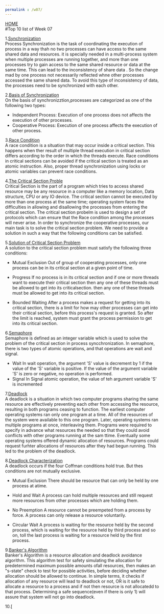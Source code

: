 ```yaml
---
permalink : /w07/
---
```

[HOME](../)
<br>
#Top 10 list of Week 07
<br>

1.[Synchronization](https://www.guru99.com/process-synchronization.html)<br>
Process Synchronization is the task of coordinating the execution of process in a way thah no two processes can have access to the same shared data and resources.
it is specially needed in a multi-process system when multiple processes are running together, and more than one processes try to gain access to the same shared resource or data at the same time.
This can lead to the inconsistency of share data . So the change mad by one process not necessarily reflected whne other processes accessed the same shared data. To avoid this type of inconsistency of data, the processes need to be synchronized with each other.

2.[Basis of Synchronization](https://www.geeksforgeeks.org/introduction-of-process-synchronization/)<br>
On the basis of synchronizztion,processes are categorized as one of the following two types:
- Independent Process: Execution of one process does not affects the execution of other processes.
- Cooperative Process: Execution of one process affects the execution of other process.

3.[Race Condition](https://www.tutorialspoint.com/race-condition-critical-section-and-semaphore)<br>
A race condition is a situation that may occur inside a critical section. This happens when ther result of multiple thread execution in critical section differs according to the order in which the threads execute.
Race conditions in critical sections can be avoided if the critical section is treated as an atomic instruction. Also, proper thread synchronization using locks or atomic variables can prevent race conditions.

4.[The Critical Section Proble](https://www.javatpoint.com/os-critical-section-problem)<br>
Critical Section is the part of a program which tries to access shared resource may be any resource in a computer like a memory location, Data structure, CPU or any IO device.
The critical section cannot be executed by more than one process at the same time; operating system faces the difficulties in allowing and disallowing the processes from entering the critical section.
The critical section probelm is used to design a set of protocols which can ensure that the Race condition among the processes will never arise.
In order to synchronize the cooperative processes, our main task is to solve the critical section problem. We need to provide a solution in such a way that the following conditions can be satisfied.

5.[Solution of Critical Section Problem](https://www.studytonight.com/operating-system/process-synchronization#)<br>
A solution to the critical section problem must satisfy the following three conditions:

- Mutual Exclusion
Out of group of cooperating processes, only one process can be in its critical section at a given point of time.

- Progress
If no process is in its critical section and if one or more threads want to execute their critical section then any one of these threads must be allowed to get into its criticalsection. then any one of these threads must be allowed to get into its critical section.

- Bounded Waiting 
After a process makes a request for getting into its critical section, there is a limit for how may other processes can get into their critical section, before this process's request is granted. So after the limit is reached, system must grant the process permission to get into its critical section.

6.[Semaphore](https://www.tutorialandexample.com/semaphore-in-operating-system/)<br>
Semaphore is defined as an integer variable which is used to solve the problem of the critical section in process syncchronization. In semaphore, there is two types of atomic operations, and that operations are wait and signal.
- Wait
In wait operation, the argument 'S' value is decrement by 1 if the value of the 'S' variable is positive. If the value of the argument variable 'S' is zero or negative, no operation is performed.
- Signal
In Signal atomic operation, the value of teh argument variable 'S' is incremented

7.[Deadlock](https://whatis.techtarget.com/definition/deadlock)<br>
A deadlock is a situation in which two computer programs sharing the same resource are effectively preventing each other from accessing the resource, resulting in both programs ceasing to function.
The earliest computer operating systems ran only one program at a time. All of the resources of the system were available to this one program. Later, operating systems ran multiple programs at once, interleaving them. Programs were required to specify in advance what resources the needed so that they could avoid conflicts with other programs running at the sam ttime. Eventually some operating systems offered dynamic allocation of resources. Programs could request furhter allocations of resources after they had begun running. This led to the problem of the deadlock.

8.[Deadlock Characterization](https://www.tutorialspoint.com/deadlock-characterization)<br>
A deadlock occurs if the four Coffman conditions hold true. But thes conditions are not mutually exclusive.

- Mutual Exclusion
There should be resource that can only be held by one process at atime.

- Hold and Wait
A process can hold multiple resources and still request more resources from other processes which are holding them.

- No Preemption
A resource cannot be preempeted from a process by force. A process can only release a resource voluntarily.

- Circular Wait
A process is waiting for the resource held by the second process, which is waiting for the resource held by third process and so on, toll the last process is waiting for a resource held by the first process.

9.[Banker's Algorithm](https://www.geeksforgeeks.org/bankers-algorithm-in-operating-system/)<br>
Banker's Algorithm is a resource allocation and deadlock avoidance algorithm. This algorithm test for safety simulating the allocation for predetermined maximum possible amounts ofall resources, then makes an "s-state" check to test for possible activities, before deciding whether allocation should be allowed to continue.
In simple terms, it checks if allocation of any resource will lead to deadlock or not, OR is it safe to allocate a resource to a process and if not then resource is not allocatedd to that process. Determining a safe sequence(even if there is only 1) will assure that system will not go into deadlock.

10.[
